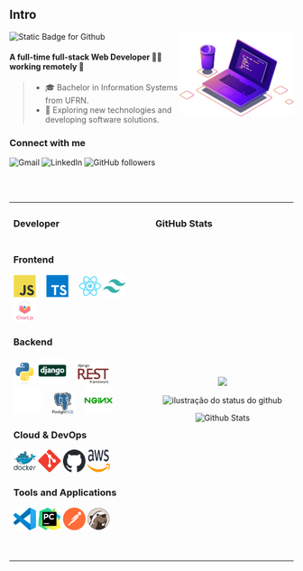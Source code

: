 ## Intro

<img src="./images/computer-illustration.png" alt="Ilustração de um Computador e Café" min-width="40%" max-width="40%" width="40%" align="right">

<img width="30%" src="https://img.shields.io/static/v1?label=&message=I'm Willamy Domingos&color=f8efd4&style=for-the-badge" alt="Static Badge for Github">

#### A full-time full-stack Web Developer 👨‍💻 working remotely 🚀
>- 🎓 Bachelor in Information Systems from UFRN.
>- 🤔 Exploring new technologies and developing software solutions.

### Connect with me

<p align="left">
  <a href="mailto:willamy.wlp@gmail.com" title="willamy.wlp@gmail.com" target="_blank" rel="noreferrer" style="text-decoration: none">
    <img src="https://img.shields.io/badge/-Gmail-FF0000?style=square&labelColor=FF0000&logo=gmail&logoColor=white&link=willamy.wlp@gmail.com" alt="Gmail"/>
  </a>
  <a href="https://www.linkedin.com/in/willa-my/" title="willa-my"  target="_blank" rel="noreferrer" style="text-decoration: none">
    <img src="https://img.shields.io/badge/-Linkedin-0e76a8?style=square&logo=Linkedin&logoColor=white&link=https://www.linkedin.com/in/willa-my/" alt="LinkedIn"/>
  </a>
  <a href="https://github.com/willamylp" title="willamylp" target="_blank" rel="noreferrer" style="text-decoration: none">
    <img alt="GitHub followers" src="https://img.shields.io/github/followers/willamylp?label=follow&style=social">
  </a>
</p>

<br><br>

<table>
  <th align="left">
    <h3>Developer</h3>
  </th>
  <th align="left">
    <h3>GitHub Stats</h3>
  </th>
  <tr>
    <td width="50%">
      <h3>Frontend</h3>
      <p align="left">
        <a href="https://developer.mozilla.org/en-US/docs/Web/JavaScript" target="_blank" rel="noreferrer" style="text-decoration: none">
          <img src="./assets/frontend/javascript.svg" width="40" height="40" alt="JavaScript" />
        </a>⠀
        <a href="https://www.typescriptlang.org/" target="_blank" rel="noreferrer" style="text-decoration: none">
          <img src="./assets/frontend/typescript.svg" width="40" height="40" alt="TypeScript" />
        </a>⠀
        <a href="https://reactjs.org/" target="_blank" rel="noreferrer" style="text-decoration: none">
          <img src="./assets/frontend/reactjs.svg" width="40" height="40" alt="ReactJS" />
        </a>
        <a href="https://www.tailwindcss.com/" target="_blank" rel="noreferrer" style="text-decoration: none">
          <img src="./assets/frontend/tailwindcss.svg" width="40" height="40" alt="TailwindCSS" />
        </a>
        <a href="https://www.chartjs.org" target="_blank" rel="noreferrer" style="text-decoration: none">
          <img src="./assets/frontend/chartjs.svg" width="40" height="40" alt="ChartJS" />
        </a>
      </p>
      <h3>Backend</h3>
      <p align="left">
        <a href="https://www.python.org/" target="_blank" rel="noreferrer" style="text-decoration: none">
          <img src="./assets/backend/python.svg" width="40" height="40" alt="Python" />
        </a>
        <a href="https://www.djangoproject.com/" target="_blank" rel="noreferrer" style="text-decoration: none">
          <img src="./assets/backend/django.svg" height="50" alt="Python Django" />
        </a>⠀
        <a href="https://www.django-rest-framework.org" target="_blank" rel="noreferrer" style="text-decoration: none">
          <picture>
            <source media="(prefers-color-scheme: dark)" srcset="./assets/backend/django-rest-light.svg">
            <source media="(prefers-color-scheme: light)" srcset="./assets/backend/django-rest-dark.svg">
            <img src="./assets/backend/django-rest-dark.svg" height="40" alt="Django Rest Framework" />
          </picture>
        </a>⠀
        <a href="https://flask.palletsprojects.com/" target="_blank" rel="noreferrer" style="text-decoration: none">
          <picture>
            <source media="(prefers-color-scheme: dark)" srcset="./assets/backend/flask-light.svg">
            <source media="(prefers-color-scheme: light)" srcset="./assets/backend/flask-dark.svg">
            <img alt="GitHub" src="./assets/backend/flask-light.svg" height="50" alt="Flask" />
          </picture>
        </a>⠀
        <a href="https://www.postgresql.org/" target="_blank" rel="noreferrer" style="text-decoration: none">
          <picture>
            <source media="(prefers-color-scheme: dark)" srcset="./assets/backend/postgresql-light.svg">
            <source media="(prefers-color-scheme: light)" srcset="./assets/backend/postgresql-dark.svg">
            <img src="./assets/backend/postgresql-dark.svg" width="40" height="40" alt="PostgreSQL" />
          </picture>
        </a>⠀
        <a href="https://www.nginx.com/" target="_blank" rel="noreferrer" style="text-decoration: none">
          <img src="./assets/backend/nginx.svg" height="50" alt="Nginx" />
        </a>⠀
      </p>
      <h3>Cloud & DevOps</h3>
      <p align="left">
        <a href="https://www.docker.com/" target="_blank" rel="noreferrer" style="text-decoration: none">
          <img src="./assets/cloud_devops/docker.svg" width="40" height="40" alt="Docker" />
        </a>
        <a href="https://git-scm.com" target="_blank" rel="noreferrer" style="text-decoration: none">
          <img src="./assets/cloud_devops/git-scm.svg" width="40" height="40" alt="Git" />
        </a>
        <a href="https://github.com/" target="_blank" rel="noreferrer" style="text-decoration: none">
          <picture>
            <source media="(prefers-color-scheme: dark)" srcset="./assets/cloud_devops/github-light.svg">
            <source media="(prefers-color-scheme: light)" srcset="./assets/cloud_devops/github-dark.svg">
            <img alt="GitHub" src="./assets/cloud_devops/github-dark.svg" width="40" height="40" alt="GitHub" />
          </picture>
        </a>
        <a href="https://aws.amazon.com/" target="_blank" rel="noreferrer" style="text-decoration: none">
          <picture>
            <source media="(prefers-color-scheme: dark)" srcset="./assets/cloud_devops/aws-light.svg">
            <source media="(prefers-color-scheme: light)" srcset="./assets/cloud_devops/aws-dark.svg">
            <img src="./assets/cloud_devops/aws-dark.svg" width="40" height="40" alt="AWS" />
          </picture>
        </a>
      </p>
      <h3>Tools and Applications</h3>
      <p align="left">
        <a href="https://code.visualstudio.com" target="_blank" rel="noreferrer" style="text-decoration: none">
          <img src="./assets/tools/vscode.svg" width="40" height="40" alt="VSCode" />
        </a>
        <a href="https://www.jetbrains.com/pt-br/pycharm/" target="_blank" rel="noreferrer" style="text-decoration: none">
          <img src="./assets/tools/PyCharm.svg" width="40" height="40" alt="PyCharm" />
        </a>
        <a href="https://www.postman.com" target="_blank" rel="noreferrer" style="text-decoration: none">
          <img src="./assets/tools/postman.svg" width="40" height="40" alt="Postman" />
        </a>
        <a href="https://dbeaver.io" target="_blank" rel="noreferrer" style="text-decoration: none">
          <img src="./assets/tools/DBeaver.svg" width="40" height="40" alt="DBeaver" />
        </a>
      </p>
      <br><br>
    </td>
    <td width="50%">
      <p align="center">
        <img width="25%" src="https://komarev.com/ghpvc/?username=willamylp&&style=square" />
      </p>
      <p align="center">
        <img width="90%" src="https://github-readme-stats.vercel.app/api?username=willamylp&show_icons=true&title_color=783c00&text_color=af552e&icon_color=783c00&bg_color=f8efd4&cache_seconds=2300" alt="ilustração do status do github"/>
      </p>
      <p align="center">
        <img width="90%" src="https://github-readme-stats.vercel.app/api/top-langs/?username=willamylp&title_color=783c00&text_color=af552e&icon_color=783c00&bg_color=f8efd4&hide_border=false&include_all_commits=true&count_private=true&layout=compact" alt="Github Stats"/>
      </p>
    </td>
  </tr>
</table>
